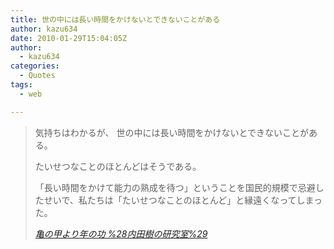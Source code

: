 ```yaml
---
title: 世の中には長い時間をかけないとできないことがある
author: kazu634
date: 2010-01-29T15:04:05Z
author:
  - kazu634
categories:
  - Quotes
tags:
  - web

---
```

<div class="section">
<blockquote title="亀の甲より年の功 %28内田樹の研究室%29" cite="http://blog.tatsuru.com/2010/01/28_1116.php">
<p>
      気持ちはわかるが、 世の中には長い時間をかけないとできないことがある。
</p>
    
<p>
      たいせつなことのほとんどはそうである。
</p>
    
<p>
      「長い時間をかけて能力の熟成を待つ」ということを国民的規模で忌避したせいで、私たちは「たいせつなことのほとんど」と縁遠くなってしまった。
</p>
    
<p>
<cite><a href="http://blog.tatsuru.com/2010/01/28_1116.php" onclick="__gaTracker('send', 'event', 'outbound-article', 'http://blog.tatsuru.com/2010/01/28_1116.php', '亀の甲より年の功 %28内田樹の研究室%29');" target="_blank">亀の甲より年の功 %28内田樹の研究室%29</a></cite>
</p>
</blockquote>
</div>

